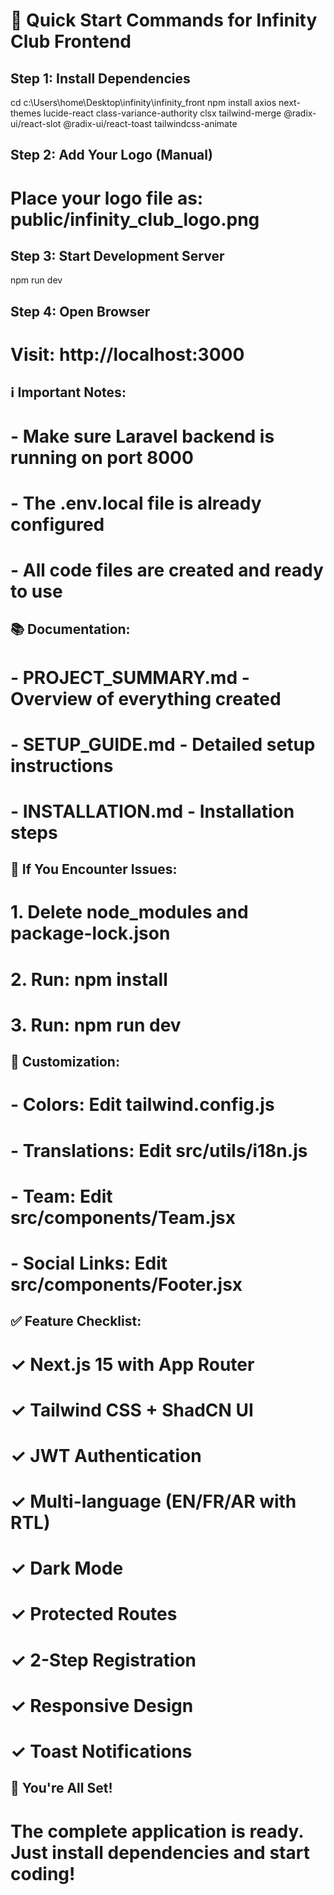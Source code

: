 # 🚀 Quick Start Commands for Infinity Club Frontend

## Step 1: Install Dependencies
cd c:\Users\home\Desktop\infinity\infinity_front
npm install axios next-themes lucide-react class-variance-authority clsx tailwind-merge @radix-ui/react-slot @radix-ui/react-toast tailwindcss-animate

## Step 2: Add Your Logo (Manual)
# Place your logo file as: public/infinity_club_logo.png

## Step 3: Start Development Server
npm run dev

## Step 4: Open Browser
# Visit: http://localhost:3000

## ℹ️ Important Notes:
# - Make sure Laravel backend is running on port 8000
# - The .env.local file is already configured
# - All code files are created and ready to use

## 📚 Documentation:
# - PROJECT_SUMMARY.md - Overview of everything created
# - SETUP_GUIDE.md - Detailed setup instructions
# - INSTALLATION.md - Installation steps

## 🐛 If You Encounter Issues:
# 1. Delete node_modules and package-lock.json
# 2. Run: npm install
# 3. Run: npm run dev

## 🎨 Customization:
# - Colors: Edit tailwind.config.js
# - Translations: Edit src/utils/i18n.js
# - Team: Edit src/components/Team.jsx
# - Social Links: Edit src/components/Footer.jsx

## ✅ Feature Checklist:
# ✓ Next.js 15 with App Router
# ✓ Tailwind CSS + ShadCN UI
# ✓ JWT Authentication
# ✓ Multi-language (EN/FR/AR with RTL)
# ✓ Dark Mode
# ✓ Protected Routes
# ✓ 2-Step Registration
# ✓ Responsive Design
# ✓ Toast Notifications

## 🎉 You're All Set!
# The complete application is ready. Just install dependencies and start coding!
